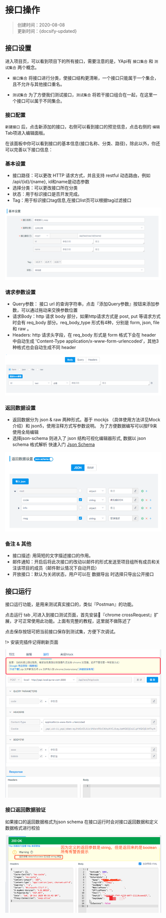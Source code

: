 # 接口操作
> 创建时间：2020-08-08               
> 更新时间：{docsify-updated}

## 接口设置

进入项目页，可以看到项目下的所有接口，需要注意的是，YApi有 `接口集合` 和 `测试集合` 两个概念。

* `接口集合` 将接口进行分类，使接口结构更清晰，一个接口只能属于一个集合，且不允许与其他接口重名。

* `测试集合` 为了方便我们测试接口，`测试集合` 将若干接口组合在一起，在这里一个接口可以属于不同集合。

### 接口配置

`新建接口` 后，点击新添加的接口，右侧可以看到接口的预览信息，点击右侧的 `编辑` Tab项进入编辑面板。

在该面板中你可以看到接口的基本信息(接口名称、分类、路径)，除此以外，你还可以完善以下接口信息：

### 基本设置

* 接口路径：可以更改 HTTP 请求方式，并且支持 restful 动态路由，例如 /api/{id}/{name}, id和name是动态参数
* 选择分类：可以更改接口所在分类
* 状态：用于标识接口是否开发完成。
* Tag：用于标识接口tag信息,在接口list页可以根据tag过滤接口

![图 9](../images/4557b04bff5924e8f4e838dd3992dabd79532703f0e7a58474887044fdafadb1.png)  

### 请求参数设置

* Query参数： 接口 url 的查询字符串，点击『添加Query参数』按钮来添加参数，可以通过拖动来交换参数位置
* 请求Body：http 请求 body 部分，如果http请求方式是 post, put 等请求方式时会有 req_body 部分。req_body_type 形式有4种，分别是 form, json, file 和 raw 。
* Headers: http 请求头字段，在 req_body 形式是 form 格式下会在 header 中自动生成 'Content-Type application/x-www-form-urlencoded'，其他3种格式也会自动生成不同 header

![图 10](../images/19b1e432e22d4ca6996a8d4c1410b021c1350ec521ad6b725d71c758e0bbcd7f.png)  

### 返回数据设置

* 返回数据分为 json & raw 两种形式。基于 mockjs （具体使用方法详见Mock 介绍）和 json5，使用注释方式写参数说明。 为了方便数据编写可以按F9来使用全局编辑
* 选择json-schema 则进入了 json 结构可视化编辑器形式, 数据以 json schema 格式解析 快速入门 [Json Schema](https://www.jianshu.com/p/8278eb2458c4?winzoom=1)

![图 11](../images/ddda83e5a3527f7aa25c75e18c5f1abd4b3b6eb74f6282484294f9bbe0db5858.png)  

### 备注 & 其他

* 接口描述: 用简短的文字描述接口的作用。
* 邮件通知：开启后将此次接口的改动以邮件的形式发送至项目组所有成员和关注该项目的成员（邮件默认情况下自动开启）
* 开放接口：默认为关闭状态，用户可以在 数据导出 时选择只导出公开接口

## 接口运行
接口运行功能，是用来测试真实接口的，类似『Postman』的功能。

点击运行 tab ,可进入到接口测试页面，首先安装『chrome crossRequest』扩展，才可正常使用此功能。上面有完整的教程，这里就不做陈述了

点击保存按钮可把当前接口保存到测试集，方便下次调试。

!> 安装完插件记得刷新页面

![图 12](../images/a1557c6eb7f41ec589f7bb9c44362ff35fe684b025ef61c1c990bdbbd385eed7.png)  

### 接口返回数据验证
如果接口的返回数据格式为json schema 在接口运行时会对接口返回数据和定义数据格式进行校验

![图 13](../images/daa3a563ca23868ce5e14e9c825cb23ac2634f5c91af7d0916da543e2251ad33.png)  
